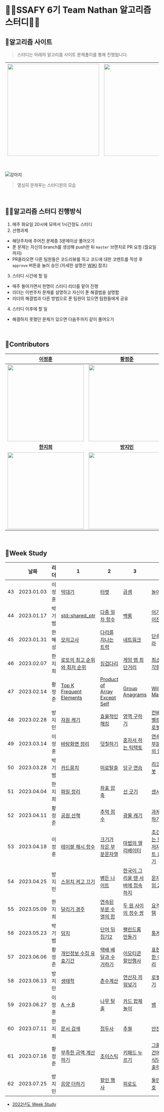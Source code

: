 # 👨‍💻SSAFY 6기 Team Nathan 알고리즘 스터디👩‍💻


## 📖알고리즘 사이트

> 스터디는 아래의 알고리즘 사이트 문제풀이를 통해 진행됩니다.

| [<img src="https://d2gd6pc034wcta.cloudfront.net/images/logo@2x.png" width="300">](https://www.acmicpc.net/) | [<div class="text-white bg-gray-dark mb-2"><img src="https://s3.ap-northeast-2.amazonaws.com/grepp-cloudfront/programmers_imgs/design/logo.jpg" width="300"></div>](https://programmers.co.kr/) |
| :-- | :-- |

<br>


![강아지](https://user-images.githubusercontent.com/47655983/155130028-04fa5520-4697-4011-ab09-ad0a63e205cd.gif)

> 열심히 문제푸는 스터디원의 모습

<br>

## 👨‍🏫알고리즘 스터디 진행방식

1. 매주 화요일 20시에 모여서 1시간정도 스터디
2. 선행과제
 - 해당주차에 주어진 문제중 3문제이상 풀어오기
 - 푼 문제는 자신의 branch를 생성해 push한 뒤 `master` 브랜치로 PR 요청 (월요일까지)
 - PR올라오면 다른 팀원들은 코드리뷰를 하고 코드에 대한 코멘트를 작성 후 `approve` 버튼을 눌러 승인 (자세한 설명은 [WIKI](https://github.com/ssaf6-nathan/algorithm-study/wiki/Git-Convention) 참조)
3. 스터디 시간에 할 일
 - 매주 돌아가면서 한명이 스터디 리더를 맡아 진행
 - 리더는 이번주차 문제를 설명하고 자신이 푼 해결법을 설명함
 - 리더의 해결법과 다른 방법으로 푼 팀원이 있으면 팀원들에게 공유
4. 스터디 이후에 할 일
 - 해결하지 못했던 문제가 있으면 다음주까지 같이 풀어오기

<br>

## 🌈Contributors


| **[이정훈](https://github.com/person003333)** | **[황정준](https://github.com/DeerGum)** | **[한혜성](https://github.com/Hyesung-Han)** |
| :-----------------: | :-----------------: | :-----------------: |
| <img src="https://user-images.githubusercontent.com/47655983/197516331-ac421898-5cad-48eb-a5f7-abbb0dd040ee.png" width=250px, height=250px> | <img src="https://user-images.githubusercontent.com/47655983/197516399-668a7693-fcbc-46eb-94ae-4cdcd943172e.png" width=250px, height=250px> | <img src="https://user-images.githubusercontent.com/47655983/197516618-ba16c99b-c45d-4476-afc5-68980cfbde2e.png" width=250px, height=250px> | 
| **[한지희](https://github.com/g2hhh2ee)** | **[방지민](https://github.com/REEENG9)** | **[박기범](https://github.com/kibum414)** |
| <img src="https://user-images.githubusercontent.com/47655983/197516968-b72d7a27-6810-462e-99a3-06a1ea5f84f0.png" width=250px, height=250px> | <img src="https://user-images.githubusercontent.com/47655983/197517055-e47fabde-1cff-42e6-8c03-847947a52808.png" width=250px, height=250px> | <img src="https://user-images.githubusercontent.com/47655983/197517093-cad0b2fd-65b9-40d6-aa72-9a2a09e412e8.png" width=250px, height=250px> |

<br>

## 🎯Week Study

|  | 날짜 | 리더 | 1 | 2 | 3 | 4 |
| :----: | --------------- | ------------- | -------------- | -------------- | -------------- | -------------- |
| 43 | 2023.01.03 | 이정훈 | [막대기](https://www.acmicpc.net/problem/1094) | [터렛](https://www.acmicpc.net/problem/1002) | [곱셈](https://www.acmicpc.net/problem/1629) | [놀이공원](https://www.acmicpc.net/problem/1561) | 
| 44 | 2023.01.17 | 박기범 | [std::shared_ptr](https://www.acmicpc.net/problem/26257) | [다중 일차 함수](https://www.acmicpc.net/problem/26258) | [백룸](https://www.acmicpc.net/problem/26259) | [이가 빠진 이진 트리](https://www.acmicpc.net/problem/26260) |
| 45 | 2023.01.31 | 한혜성 | [모의고사](https://school.programmers.co.kr/learn/courses/30/lessons/42840) | [다리를 지나는 트럭](https://school.programmers.co.kr/learn/courses/30/lessons/42583) | [네트워크](https://school.programmers.co.kr/learn/courses/30/lessons/43162) | [단속카메라](https://school.programmers.co.kr/learn/courses/30/lessons/42884) |
| 46 | 2023.02.07 | 한지희 | [로또의 최고 순위와 최저 순위](https://school.programmers.co.kr/learn/courses/30/lessons/77484) | [징검다리](https://school.programmers.co.kr/learn/courses/30/lessons/43236) | [게임 맵 최단거리](https://school.programmers.co.kr/learn/courses/30/lessons/1844) | [최소직사각형](https://school.programmers.co.kr/learn/courses/30/lessons/86491) |
| 47 | 2023.02.14 | 황정준 | [Top K Frequent Elements](https://leetcode.com/problems/top-k-frequent-elements/) | [Product of Array Except Self](https://leetcode.com/problems/product-of-array-except-self/) | [Group Anagrams](https://leetcode.com/problems/group-anagrams/) | [Wildcard Matching](https://leetcode.com/problems/wildcard-matching/) |
| 48 | 2023.02.28 | 방지민 | [자원 캐기](https://www.acmicpc.net/problem/14430) | [효율적인 해킹](https://www.acmicpc.net/problem/1325) | [영역 구하기](https://www.acmicpc.net/problem/2583) | [컨베이어 벨트 위의 로봇](https://www.acmicpc.net/problem/20055) |
| 49 | 2023.03.14 | 이정훈 | [바탕화면 정리](https://school.programmers.co.kr/learn/courses/30/lessons/161990) | [덧칠하기](https://school.programmers.co.kr/learn/courses/30/lessons/161989) | [혼자서 하는 틱택토](https://school.programmers.co.kr/learn/courses/30/lessons/160585) | [연속 펄스 부분 수열의 합](https://school.programmers.co.kr/learn/courses/30/lessons/161988) |
| 50 | 2023.03.28 | 박기범 | [카드뭉치](https://school.programmers.co.kr/learn/courses/30/lessons/159994) | [미로탈출](https://school.programmers.co.kr/learn/courses/30/lessons/159993) | [당구 연습](https://school.programmers.co.kr/learn/courses/30/lessons/169198) | [리코쳇 로봇](https://school.programmers.co.kr/learn/courses/30/lessons/169199) |
| 51 | 2023.04.04 | 한지희 | [파일 정리](https://www.acmicpc.net/problem/20291) | [좌표 압축](https://www.acmicpc.net/problem/18870) | [선 긋기](https://www.acmicpc.net/problem/2170) | [센서](https://www.acmicpc.net/problem/2212) |
| 52 | 2023.04.11 | 황정준 | [공원 산책](https://school.programmers.co.kr/learn/courses/30/lessons/172928) | [추억 점수](https://school.programmers.co.kr/learn/courses/30/lessons/176963) | [광물 캐기](https://school.programmers.co.kr/learn/courses/30/lessons/172927) | [과제 진행하기](https://school.programmers.co.kr/learn/courses/30/lessons/176962) |
| 53 | 2023.04.18 | 이정훈 | [테이블 해시 함수](https://school.programmers.co.kr/learn/courses/30/lessons/147354) | [크기가 작은 부분문자열](https://school.programmers.co.kr/learn/courses/30/lessons/147355) | [마법의 엘리베이터](https://school.programmers.co.kr/learn/courses/30/lessons/148653) | [조건에 맞는 도서와 저자 리스트 출력하기](https://school.programmers.co.kr/learn/courses/30/lessons/144854) |
| 54 | 2023.04.25 | 방지민 | [스위치 켜고 끄기](https://www.acmicpc.net/problem/1244) | [병든 나이트](https://www.acmicpc.net/problem/1783) | [한국이 그리울 땐 서버에 접속하지](https://www.acmicpc.net/problem/9996) | [문자열 게임 2](https://www.acmicpc.net/problem/20437) |
| 55 | 2023.05.09 | 한지희 | [달리기 경주](https://school.programmers.co.kr/learn/courses/30/lessons/178871) | [연속된 부분 수열의 합](https://school.programmers.co.kr/learn/courses/30/lessons/178870) | [두 원 사이의 정수 쌍](https://school.programmers.co.kr/learn/courses/30/lessons/181187) | [요격 시스템](https://school.programmers.co.kr/learn/courses/30/lessons/181188) |
| 56 | 2023.05.23 | 박기범 | [덩치](https://www.acmicpc.net/problem/7568) | [단어 뒤집기2](https://www.acmicpc.net/problem/17413) | [팰린드롬 만들기](https://www.acmicpc.net/problem/1213) | [통계학](https://www.acmicpc.net/problem/2108) |
| 57 | 2023.06.06 | 황정준 | [개인정보 수집 유효기간](https://school.programmers.co.kr/learn/courses/30/lessons/150370) | [택배 배달과 수거하기](https://school.programmers.co.kr/learn/courses/30/lessons/150369) | [이모티콘 할인행사](https://school.programmers.co.kr/learn/courses/30/lessons/150368) | [표현 가능한 이진트리](https://school.programmers.co.kr/learn/courses/30/lessons/150367) |
| 58 | 2023.06.13 | 방지민 | [생태학](https://www.acmicpc.net/problem/4358) | [촌수계산](https://www.acmicpc.net/problem/2644) | [연산자 끼워넣기](https://www.acmicpc.net/problem/14888) | [로봇 청소기](https://www.acmicpc.net/problem/14503) |
| 59 | 2023.06.27 | 이정훈 | [A → B](https://www.acmicpc.net/problem/16953) | [나무 탈출](https://www.acmicpc.net/problem/15900) | [카드 합체 놀이](https://www.acmicpc.net/problem/15903) | [뱀](https://www.acmicpc.net/problem/3190) |
| 60 | 2023.07.11 | 한지희 | [문서 검색](https://www.acmicpc.net/problem/1543) | [접두사](https://www.acmicpc.net/problem/1141) | [추월](https://www.acmicpc.net/problem/2002) | [안전 영역](https://www.acmicpc.net/problem/2468) |
| 61 | 2023.07.18 | 황정준 | [부족한 금액 계산하기](https://school.programmers.co.kr/learn/courses/30/lessons/82612) | [조이스틱](https://school.programmers.co.kr/learn/courses/30/lessons/42860) | [키패드 누르기](https://school.programmers.co.kr/learn/courses/30/lessons/67256) | [그룹별 조건에 맞는 식당 목록 출력하기](https://school.programmers.co.kr/learn/courses/30/lessons/131124) |
| 62 | 2023.07.25| 방지민 | [음양 더하기](https://school.programmers.co.kr/learn/courses/30/lessons/76501) | [할인 행사](https://school.programmers.co.kr/learn/courses/30/lessons/131127) | [피로도](https://school.programmers.co.kr/learn/courses/30/lessons/87946) | [둘만의 암호]([https://www.acmicpc.net/problem/](https://school.programmers.co.kr/learn/courses/30/lessons/155652)) |

- [2022년도 Week Study](./study/2022/README.md)

<!-- 
|  | 2023.. |  | [](https://www.acmicpc.net/problem/) | [](https://www.acmicpc.net/problem/) | [](https://www.acmicpc.net/problem/) | [](https://www.acmicpc.net/problem/) |
-->

<br>

